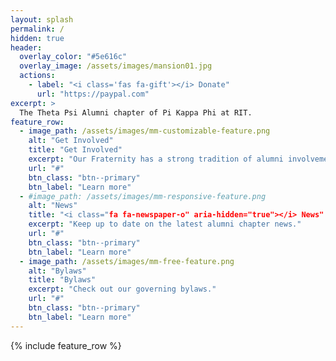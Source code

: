 ```yaml
---
layout: splash
permalink: /
hidden: true
header:
  overlay_color: "#5e616c"
  overlay_image: /assets/images/mansion01.jpg
  actions:
    - label: "<i class='fas fa-gift'></i> Donate"
      url: "https://paypal.com"
excerpt: >
  The Theta Psi Alumni chapter of Pi Kappa Phi at RIT.
feature_row:
  - image_path: /assets/images/mm-customizable-feature.png
    alt: "Get Involved"
    title: "Get Involved"
    excerpt: "Our Fraternity has a strong tradition of alumni involvement. How can you become more involved?"
    url: "#"
    btn_class: "btn--primary"
    btn_label: "Learn more"
  - #image_path: /assets/images/mm-responsive-feature.png
    alt: "News"
    title: "<i class="fa fa-newspaper-o" aria-hidden="true"></i> News"
    excerpt: "Keep up to date on the latest alumni chapter news."
    url: "#"
    btn_class: "btn--primary"
    btn_label: "Learn more"
  - image_path: /assets/images/mm-free-feature.png
    alt: "Bylaws"
    title: "Bylaws"
    excerpt: "Check out our governing bylaws."
    url: "#"
    btn_class: "btn--primary"
    btn_label: "Learn more"      
---
```


{% include feature_row %}
